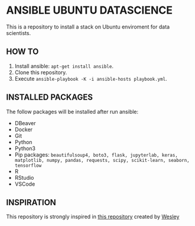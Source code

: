 # ANSIBLE UBUNTU DATASCIENCE
This is a repository to install a stack on Ubuntu enviroment for data scientists.

## HOW TO
1. Install ansible: `apt-get install ansible`.
2. Clone this repository.
3. Execute `ansible-playbook -K -i ansible-hosts playbook.yml`.

## INSTALLED PACKAGES
The follow packages will be installed after run ansible:
- DBeaver
- Docker
- Git
- Python
- Python3
- Pip packages: `beautifulsoup4, boto3, flask, jupyterlab, keras, matplotlib, numpy, pandas, requests, scipy, scikit-learn, seaborn, tensorflow`
- R
- RStudio
- VSCode

## INSPIRATION
This repository is strongly inspired in [this repository](https://github.com/wesleyit/debian_workstation_devops) created by [Wesley](https://github.com/wesleyit)
